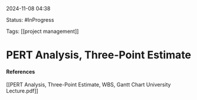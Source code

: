 
2024-11-08 04:38

Status: #InProgress

Tags: [[project management]]

# PERT Analysis, Three-Point Estimate





#### References
[[PERT Analysis, Three-Point Estimate, WBS, Gantt Chart University Lecture.pdf]]